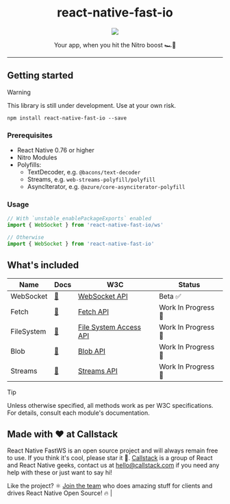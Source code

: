 <div align="center">
  <h1>react-native-fast-io</h1>
</div>

<p align="center">
  <img src="https://media1.tenor.com/m/7Ienx0j5cqoAAAAC/fast-and.gif" />
</p>

<p align="center">
  Your app, when you hit the Nitro boost 🏎️💨
</p>


---

## Getting started

> [!WARNING]
> This library is still under development. Use at your own risk.

```
npm install react-native-fast-io --save
```

### Prerequisites

- React Native 0.76 or higher
- Nitro Modules
- Polyfills:
  - TextDecoder, e.g. `@bacons/text-decoder`
  - Streams, e.g. `web-streams-polyfill/polyfill`
  - AsyncIterator, e.g. `@azure/core-asynciterator-polyfill`

### Usage

```ts
// With `unstable_enablePackageExports` enabled
import { WebSocket } from 'react-native-fast-io/ws'

// Otherwise
import { WebSocket } from 'react-native-fast-io'
```

## What's included

| Name | Docs | W3C | Status |
|------|------|-----|--------|
| WebSocket | [📖](docs/ws.md) | [WebSocket API](https://websockets.spec.whatwg.org/) | Beta ✅ |
| Fetch | [📖](docs/fetch.md) | [Fetch API](https://fetch.spec.whatwg.org/) | Work In Progress 🚧 |
| FileSystem | [📖](docs/fs.md) | [File System Access API](https://wicg.github.io/file-system-access/) | Work In Progress 🚧 |
| Blob | [📖](docs/blob.md) | [Blob API](https://w3c.github.io/FileAPI/#blob-section) | Work In Progress 🚧 |
| Streams | [📖](docs/streams.md) | [Streams API](https://streams.spec.whatwg.org/) | Work In Progress 🚧 |

> [!TIP]
> Unless otherwise specified, all methods work as per W3C specifications. For details, consult each module's documentation.

## Made with ❤️ at Callstack

React Native FastWS is an open source project and will always remain free to use. If you think it's cool, please star it 🌟. [Callstack](https://callstack.com) is a group of React and React Native geeks, contact us at [hello@callstack.com](mailto:hello@callstack.com) if you need any help with these or just want to say hi!

Like the project? ⚛️ [Join the team](https://callstack.com/careers/?utm_campaign=Senior_RN&utm_source=github&utm_medium=readme) who does amazing stuff for clients and drives React Native Open Source! 🔥                      |
